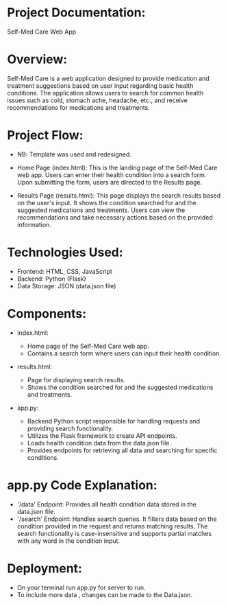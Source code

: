 # Project Documentation: 
Self-Med Care Web App

# Overview: 
Self-Med Care is a web application designed to provide medication and treatment suggestions based on user input regarding basic health conditions. The application allows users to search for common health issues such as cold, stomach ache, headache, etc., and receive recommendations for medications and treatments.

# Project Flow:
- NB: Template was used and redesigned. 

- Home Page (index.html):
This is the landing page of the Self-Med Care web app.
Users can enter their health condition into a search form.
Upon submitting the form, users are directed to the Results page.
- Results Page (results.html):
This page displays the search results based on the user's input.
It shows the condition searched for and the suggested medications and treatments.
Users can view the recommendations and take necessary actions based on the provided information.

# Technologies Used:
- Frontend: HTML, CSS, JavaScript
- Backend: Python (Flask)
- Data Storage: JSON (data.json file)

# Components: 
- index.html:

  - Home page of the Self-Med Care web app.
  - Contains a search form where users can input their health condition.
    
- results.html:

  - Page for displaying search results.
  - Shows the condition searched for and the suggested medications and treatments.

- app.py:

  - Backend Python script responsible for handling requests and providing search functionality.
  - Utilizes the Flask framework to create API endpoints.
  - Loads health condition data from the data.json file.
  - Provides endpoints for retrieving all data and searching for specific conditions.

# app.py Code Explanation: 
- '/data' Endpoint: Provides all health condition data stored in the data.json file.
- '/search' Endpoint: Handles search queries. It filters data based on the condition provided in the request and returns matching results.
The search functionality is case-insensitive and supports partial matches with any word in the condition input.

# Deployment: 
- On your terminal run app.py for server to run.
- To include more data , changes can be made to the Data.json.
